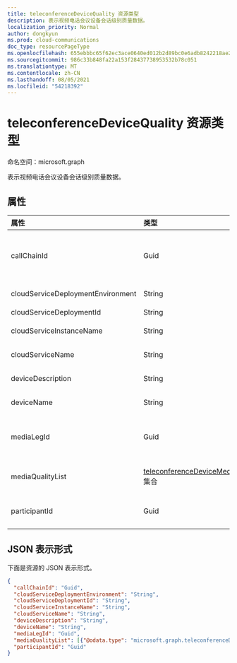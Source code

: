 ```yaml
---
title: teleconferenceDeviceQuality 资源类型
description: 表示视频电话会议设备会话级别质量数据。
localization_priority: Normal
author: dongkyun
ms.prod: cloud-communications
doc_type: resourcePageType
ms.openlocfilehash: 655ebbbc65f62ec3ace0640ed012b2d89bc0e6adb8242218ae223f57ab36d34f
ms.sourcegitcommit: 986c33b848fa22a153f28437738953532b78c051
ms.translationtype: MT
ms.contentlocale: zh-CN
ms.lasthandoff: 08/05/2021
ms.locfileid: "54218392"
---
```

# <a name="teleconferencedevicequality-resource-type"></a>teleconferenceDeviceQuality 资源类型

命名空间：microsoft.graph

表示视频电话会议设备会话级别质量数据。

## <a name="properties"></a>属性

| 属性     | 类型        | 说明 |
|:-------------|:------------|:------------|
|callChainId|Guid|会议中所有参与者呼叫的唯一标识符，或 P2P 呼叫中两个参与者呼叫的唯一标识符。 需要从 `Microsoft.Graph.Call.CallChainId` 复制它。|
|cloudServiceDeploymentEnvironment|String|部署服务的地理位置区域，例如 `ProdNoam` 。|
|cloudServiceDeploymentId|String|Azure 分配的唯一部署标识符。|
|cloudServiceInstanceName|String|Azure 部署的云服务实例名称，例如 `FrontEnd_IN_3` 。|
|cloudServiceName|String|Azure 部署的云服务名称，例如 `contoso.cloudapp.net` 。|
|deviceDescription|String|任何其他说明，例如 `VTC Bldg 30/21` 。|
|deviceName|String|用户媒体代理名称，例如 `Cisco SX80` 。|
|mediaLegId|Guid|会议参与者的特定媒体段的唯一标识符。  如果发生重定向，一个参与者可以有多个媒体脚标识符。 CVI 合作伙伴分配此值。|
|mediaQualityList|[teleconferenceDeviceMediaQuality](teleconferencedevicemediaquality.md) 集合|媒体会话中的媒体质量列表 (呼叫) ，例如音频质量、视频质量和/或屏幕共享质量。|
|participantId|Guid|会议特定参与者的唯一标识符。 CVI 合作伙伴需要复制到 `Call.MyParticipantId` 此属性。|

## <a name="json-representation"></a>JSON 表示形式

下面是资源的 JSON 表示形式。

<!-- {
  "blockType": "resource",
  "optionalProperties": [

  ],
  "@odata.type": "microsoft.graph.teleconferenceDeviceQuality",
  "baseType": null
}-->

```json
{
  "callChainId": "Guid",
  "cloudServiceDeploymentEnvironment": "String",
  "cloudServiceDeploymentId": "String",
  "cloudServiceInstanceName": "String",
  "cloudServiceName": "String",
  "deviceDescription": "String",
  "deviceName": "String",
  "mediaLegId": "Guid",
  "mediaQualityList": [{"@odata.type": "microsoft.graph.teleconferenceDeviceMediaQuality"}],
  "participantId": "Guid"
}
```

<!-- uuid: 16cd6b66-4b1a-43a1-adaf-3a886856ed98
2019-02-04 14:57:30 UTC -->
<!-- {
  "type": "#page.annotation",
  "description": "teleconferenceDeviceQuality resource",
  "keywords": "",
  "section": "documentation",
  "tocPath": ""
}-->

